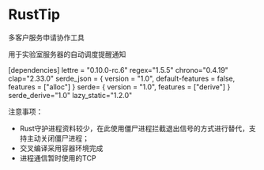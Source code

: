 # RustTip
多客户服务申请协作工具

用于实验室服务器的自动调度提醒通知

[dependencies]
lettre = "0.10.0-rc.6"
regex="1.5.5"
chrono="0.4.19"
clap="2.33.0"
serde_json = { version = "1.0", default-features = false, features = ["alloc"] }
serde= { version = "1.0", features = ["derive"] }
serde_derive="1.0"
lazy_static="1.2.0"

注意事项：
* Rust守护进程资料较少，在此使用僵尸进程拦截退出信号的方式进行替代，支持主动关闭僵尸进程；
* 交叉编译采用容器环境完成
* 进程通信暂时使用的TCP
